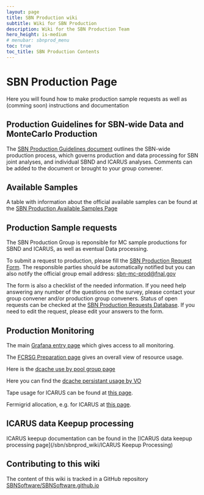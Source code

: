 ```yaml
---
layout: page
title: SBN Production wiki
subtitle: Wiki for SBN Production
description: Wiki for the SBN Production Team
hero_height: is-medium
# menubar: sbnprod_menu
toc: true
toc_title: SBN Production Contents
---
```




SBN Production Page
==========================================

Here you will found how to make production sample requests as well as (comming soon) instructions and documentation


Production Guidelines for SBN-wide Data and MonteCarlo Production
--------------------------
The [SBN Production Guidelines document](https://docs.google.com/document/d/1ykYBhHZCHaak-JDuod9I3-GwetaiptGRgLGJG6zOKf4/edit?usp=sharing) outlines the SBN-wide production process, which governs production and data processing for SBN joint analyses, and individual SBND and ICARUS analyses. Comments can be added to the document or brought to your group convener. 


Available Samples 
--------------------------
A table with information about the official available samples can be found at the [SBN Production Available Samples Page](/sbn/sbnprod_wiki/sample)


Production Sample requests 
--------------------------

The SBN Production Group is reponsible for MC sample productions for SBND and ICARUS, as well as eventual Data processing. 

To submit a request to production, please fill the [SBN Production Request Form](https://forms.gle/V9XkhdwXj7FsxBj28). The responsible parties should be automatically notified but you can also notify the official group email address: [sbn-mc-prod@fnal.gov](sbn-mc-prod@fnal.gov)

The form is also a checklist of the needed information. If you need help answering any number of the questions on the survey, please contact your group convener and/or production group conveners. Status of open requests can be checked at the [SBN Production Requests Database](https://docs.google.com/spreadsheets/d/17mFPGsP7gw4GRLSCwIL15QrtUnLVri_2k2Wjzhd6Ork/edit?usp=sharing). If you need to edit the request, please edit your answers to the form. 

Production Monitoring
--------------------------

The main [Grafana entry page](https://fifemon.fnal.gov/monitor/d/000000185/fifemon-home?orgId=1) which gives access to all monitoring.

The [FCRSG Preparation page](https://fifemon.fnal.gov/monitor/d/r6UDhH-iz/fcrsg-prep?orgId=1) gives an overall view of resource usage.

Here is the [dcache use by pool group page](https://fifemon.fnal.gov/monitor/d/rflbgV-iz/dcache-by-poolgroup?orgId=1)

Here you can find the [dcache persistant usage by VO](https://lsvip.fnal.gov/monitor/d/000000175/dcache-persistent-usage-by-vo?orgId=1)

Tape usage for ICARUS can be found at [this page](https://fifemon.fnal.gov/monitor/d/BSnVdWDnk/tape-data?orgId=1&var-Experiment=icarus&var-FileFamily=All&from=now-1y&to=now).

Fermigrid allocation, e.g. for ICARUS at [this page](https://fifemon.fnal.gov/monitor/d/000000192/condor-group-quotas?orgId=1&var-pool=fifebatch&var-group=icarus).

ICARUS data Keepup processing
--------------------------
ICARUS keepup documentation can be found in the [ICARUS data keepup processing page](/sbn/sbnprod_wiki/ICARUS Keepup Processing)

Contributing to this wiki
--------------------------
The content of this wiki is tracked in a GitHub repository [SBNSoftware/SBNSoftware.github.io](https://github.com/SBNSoftware/SBNSoftware.github.io)



